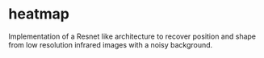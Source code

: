 # heatmap
Implementation of a Resnet like architecture to recover position and shape from low resolution infrared images with a noisy background.
